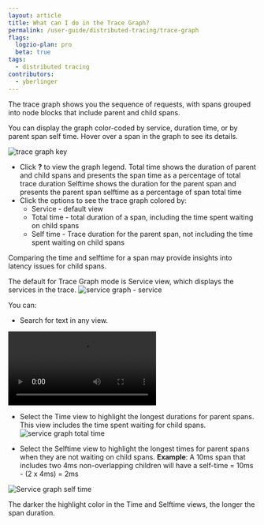 ```yaml
---
layout: article
title: What can I do in the Trace Graph?
permalink: /user-guide/distributed-tracing/trace-graph
flags:
  logzio-plan: pro
  beta: true
tags:
  - distributed tracing
contributors:
  - yberlinger
---
```

The trace graph shows you the sequence of requests, with spans grouped into node blocks that include parent and child spans.

You can display the graph color-coded by service, duration time, or by parent span self time.
Hover over a span in the graph to see its details.

![trace graph key](https://dytvr9ot2sszz.cloudfront.net/logz-docs/distributed-tracing/trace_graph-key.png)

- Click **?** to view the graph legend.
  Total time shows the duration of parent and child spans and presents the span time as a percentage of total trace duration
  Selftime shows the duration for the parent span and presents the parent span selftime as a percentage of span total time
- Click the options to see the trace graph colored by:
    - Service - default view
    - Total time - total duration of a span, including the time spent waiting on child spans
    - Self time - Trace duration for the parent span, not including the time spent waiting on child spans

Comparing the time and selftime for a span may provide insights into latency issues for child spans.

The default for Trace Graph mode is Service view, which displays the services in the trace. ![service graph - service](https://dytvr9ot2sszz.cloudfront.net/logz-docs/distributed-tracing/trace_graph1.png)

You can:

* Search for text in any view.
<video autoplay loop>
  <source src="https://dytvr9ot2sszz.cloudfront.net/logz-docs/distributed-tracing/srch-trace-grph2.mp4" type="video/mp4" />
</video>

* Select the Time view to highlight the longest durations for parent spans. This view includes the time spent waiting for child spans. ![service graph total time](https://dytvr9ot2sszz.cloudfront.net/logz-docs/distributed-tracing/trace_graph3-time.png)

* Select the Selftime view to highlight the longest times for parent spans when they are not waiting on child spans.
**Example**: A 10ms span that includes two 4ms non-overlapping children will have a self-time = 10ms - (2 x 4ms) = 2ms

![Service graph self time](https://dytvr9ot2sszz.cloudfront.net/logz-docs/distributed-tracing/trace_graph4-self-time.png)

The darker the highlight color in the Time and Selftime views, the longer the span duration.
